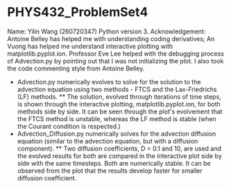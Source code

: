# PHYS432_ProblemSet4

Name: Yilin Wang (260720347)
Python version 3. 
Acknowledgement: Antoine Belley has helped me with understanding coding derivatives; An Vuong has helped me understand interactive plotting with matplotlib.pyplot.ion. Professor Eve Lee helped with the debugging process of Advection.py by pointing out that I was not initializing the plot. I also took the code commenting style from Antoine Belley. 


* Advection.py numerically evolves to solve for the solution to the advection equation using two methods - FTCS and the Lax-Friedrichs (LF) methods. 
** The solution, evolved through iterations of time steps, is shown through the interactive plotting, matplotlib.pyplot.ion, for both methods side by side. It can be seen through the plot's evolvement that the FTCS method is unstable, whereas the LF method is stable (when the Courant condition is respected.)
* Advection_Diffusion.py numerically solves for the advection diffusion equation (similar to the advection equation, but with a diffusion component). 
** Two diffusion coefficients, D = 0.1 and 10, are used and the evolved results for both are compared in the interactive plot side by side with the same timesteps. Both are numerically stable. It can be observed from the plot that the results develop faster for smaller diffusion coefficient. 

